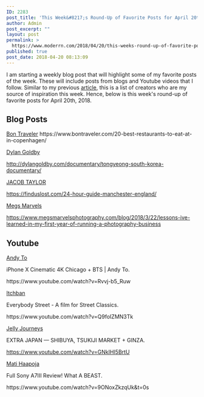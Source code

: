 ```yaml
---
ID: 2283
post_title: 'This Week&#8217;s Round-Up of Favorite Posts for April 20th'
author: Admin
post_excerpt: ""
layout: post
permalink: >
  https://www.moderrn.com/2018/04/20/this-weeks-round-up-of-favorite-posts-for-april-20th-2018/
published: true
post_date: 2018-04-20 08:13:09
---
```

I am starting a weekly blog post that will highlight some of my favorite posts of the week. These will include posts from blogs and Youtube videos that I follow. Similar to my previous <a href="https://www.moderrn.com/2018/01/22/top-10-photography-blogs/" rel="noopener" target="_blank">article</a>, this is a list of creators who are my source of inspiration this week. Hence, below is this week's round-up of favorite posts for April 20th, 2018.

<h2>Blog Posts</h2>
<p><a href="https://www.bontraveler.com/20-best-restaurants-to-eat-at-in-copenhagen/" rel="noopener" target="_blank">Bon Traveler</a>
https://www.bontraveler.com/20-best-restaurants-to-eat-at-in-copenhagen/


<p><a href="http://dylangoldby.com/documentary/tongyeong-south-korea-documentary/" rel="noopener" target="_blank">Dylan Goldby </a>

http://dylangoldby.com/documentary/tongyeong-south-korea-documentary/

<p><a href="https://finduslost.com/24-hour-guide-manchester-england/" rel="noopener" target="_blank">JACOB TAYLOR</a>

https://finduslost.com/24-hour-guide-manchester-england/


<p><a href="https://www.megsmarvelsphotography.com/blog/2018/3/22/lessons-ive-learned-in-my-first-year-of-running-a-photography-business" rel="noopener" target="_blank">Megs Marvels</a>

https://www.megsmarvelsphotography.com/blog/2018/3/22/lessons-ive-learned-in-my-first-year-of-running-a-photography-business

<h2>Youtube</h2>
<a href="https://www.youtube.com/watch?v=Rvvj-b5_Ruw" target="_blank" rel="noopener">Andy To</a>
<p>iPhone X Cinematic 4K Chicago + BTS | Andy To.</p>
https://www.youtube.com/watch?v=Rvvj-b5_Ruw


<a href="https://www.youtube.com/watch?v=Q9foIZMN3Tk" target="_blank" rel="noopener">Itchban</a>
<p>Everybody Street - A film for Street Classics.</p>
https://www.youtube.com/watch?v=Q9foIZMN3Tk

<a href="https://www.youtube.com/watch?v=GNkIHI5BrtU" target="_blank" rel="noopener" > Jelly Journeys</a>
<p>EXTRA JAPAN — SHIBUYA, TSUKIJI MARKET + GINZA.</p>

https://www.youtube.com/watch?v=GNkIHI5BrtU

<a href="https://www.youtube.com/watch?v=9ONoxZkzqUk&t=0s" target="_blank" rel="noopener" >Mati Haapoja</a>
<p>Full Sony A7III Review! What A BEAST.</p>
https://www.youtube.com/watch?v=9ONoxZkzqUk&t=0s